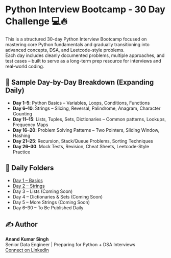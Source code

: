 # Python Interview Bootcamp - 30 Day Challenge 💻🔥

This is a structured 30-day Python Interview Bootcamp focused on mastering core Python fundamentals and gradually transitioning into advanced concepts, DSA, and Leetcode-style problems.  
Each day includes cleanly documented problems, multiple approaches, and test cases – built to serve as a long-term prep resource for interviews and real-world coding.

## 📅 Sample Day-by-Day Breakdown (Expanding Daily)

- **Day 1–5**: Python Basics – Variables, Loops, Conditions, Functions
- **Day 6–10**: Strings – Slicing, Reversal, Palindrome, Anagram, Character Counting
- **Day 11–15**: Lists, Tuples, Sets, Dictionaries – Common patterns, Lookups, Frequency Maps
- **Day 16–20**: Problem Solving Patterns – Two Pointers, Sliding Window, Hashing
- **Day 21–25**: Recursion, Stack/Queue Problems, Sorting Techniques
- **Day 26–30**: Mock Tests, Revision, Cheat Sheets, Leetcode-Style Practice

## 📁 Daily Folders

- [Day 1 – Basics](./Day1_Basics/README.md)
- [Day 2 – Strings](./Day2_Strings/README.md)
- Day 3 – Lists (Coming Soon)
- Day 4 – Dictionaries & Sets (Coming Soon)
- Day 5 – More Strings (Coming Soon)
- Day 6–30 – To Be Published Daily

## ✍️ Author

**Anand Kumar Singh**  
Senior Data Engineer | Preparing for Python + DSA Interviews  
[Connect on LinkedIn](https://www.linkedin.com/in/anand-kumar-singh-830839ab)